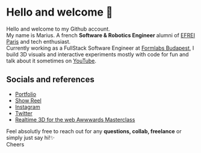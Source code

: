 # Hello and welcome 👋
Hello and welcome to my Github account. <br>
My name is Marius. A french <strong>Software & Robotics Engineer </strong> alumni of [EFREI Paris](https://www.efrei.fr/) and tech enthusiast.<br>
Currently working as a FullStack Software Engineer at [Formlabs Budapest](https://formlabs.com/), I build 3D visuals and interactive experiments mostly with code for fun and talk about it sometimes on [YouTube](https://www.youtube.com/@marius.ballot).

## Socials and references
* [Portfolio](https://mariusballot.com/)
* [Show Reel](https://vimeo.com/399810528)
* [Instagram](https://www.instagram.com/marius.exp/)
* [Twitter](https://twitter.com/MariusBallot)
* [Realtime 3D for the web Awwwards Masterclass](https://www.awwwards.com/academy/course/the-fun-process-of-creating-lively-interactive-3d-scenes-for-the-web)


Feel absolutly free to reach out for any <strong>questions, collab, freelance</strong> or simply just say hi!✨ <br>
Cheers
